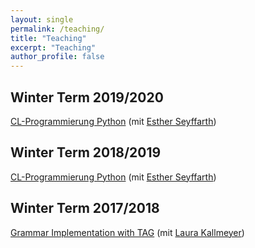 ```yaml
---
layout: single
permalink: /teaching/
title: "Teaching"
excerpt: "Teaching"
author_profile: false
---
```

## Winter Term 2019/2020

[CL-Programmierung Python](https://user.phil.hhu.de/~seyffarth/classes/python/) (mit [Esther Seyffarth](https://user.phil.hhu.de/~seyffarth/index.html))

## Winter Term 2018/2019

[CL-Programmierung Python](https://user.phil.hhu.de/~seyffarth/classes/python/python2018/) (mit [Esther Seyffarth](https://user.phil.hhu.de/~seyffarth/index.html))

## Winter Term 2017/2018

[Grammar Implementation with TAG](https://user.phil.hhu.de/kallmeyer/teaching/grammar-implementation-with-tag-winter-1718/) (mit [Laura Kallmeyer](https://user.phil.hhu.de/kallmeyer/))

